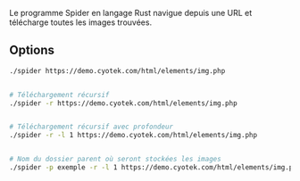 Le programme Spider en langage Rust navigue depuis une URL et télécharge toutes les images trouvées.

## Options
```bash
./spider https://demo.cyotek.com/html/elements/img.php


# Téléchargement récursif
./spider -r https://demo.cyotek.com/html/elements/img.php


# Téléchargement récursif avec profondeur
./spider -r -l 1 https://demo.cyotek.com/html/elements/img.php


# Nom du dossier parent où seront stockées les images
./spider -p exemple -r -l 1 https://demo.cyotek.com/html/elements/img.php
```

